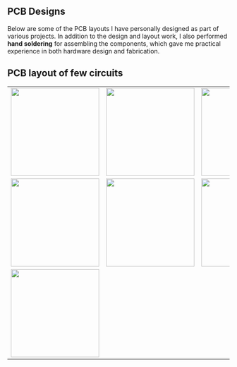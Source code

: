 ## PCB Designs

Below are some of the PCB layouts I have personally designed as part of various projects. In addition to the design and layout work, I also performed **hand soldering** for assembling the components, which gave me practical experience in both hardware design and fabrication.

## PCB layout of few circuits 

<table>
  <tr>
    <td><img src="https://github.com/user-attachments/assets/e31503ec-87e6-4435-9e22-8dfbcb83bd42" width="200"></td>
    <td><img src="https://github.com/user-attachments/assets/5215fed8-79e7-4816-92a1-10d7c11c0b70" width="200"></td>
    <td><img src="https://github.com/user-attachments/assets/527a818e-5004-4e23-bf9a-04d9823c2a6e" width="200"></td>
    <td><img src="https://github.com/user-attachments/assets/b5d7ab16-14f7-4247-96d8-a07cea804569" width="200"></td>
  </tr>
  <tr>
    <td><img src="https://github.com/user-attachments/assets/9cc38289-9840-4185-84ea-815707abec68" width="200"></td>
    <td><img src="https://github.com/user-attachments/assets/36774cec-e49a-4efc-aa84-90a266fbd11c" width="200"></td>
    <td><img src="https://github.com/user-attachments/assets/b1f065b8-743d-49e0-9a98-1aa880b7928b" width="200"></td>
    <td><img src="https://github.com/user-attachments/assets/843910c3-566b-49aa-86ce-1de8ec76e05a" width="200"></td>
  </tr>
  <tr>
    <td><img src="https://github.com/user-attachments/assets/daf662ea-e898-4d3c-a4ef-d0fd56339e87" width="200"></td>
    <td></td>
    <td></td>
    <td></td>
  </tr>
</table>










